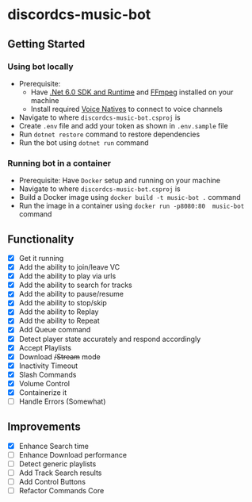 # discordcs-music-bot

## Getting Started

### Using bot locally

- Prerequisite:
  - Have [.Net 6.0 SDK and Runtime](https://dotnet.microsoft.com/en-us/download/dotnet/6.0) and [FFmpeg](https://ffmpeg.org/download.html) installed on your machine
  - Install required [Voice Natives](https://dsharpplus.github.io/DSharpPlus/articles/audio/voicenext/prerequisites.html) to connect to voice channels
- Navigate to where `discordcs-music-bot.csproj` is
- Create `.env` file and add your token as shown in `.env.sample` file
- Run `dotnet restore` command to restore dependencies
- Run the bot using `dotnet run` command

### Running bot in a container

- Prerequisite: Have `Docker` setup and running on your machine
- Navigate to where `discordcs-music-bot.csproj` is
- Build a Docker image using `docker build -t music-bot .` command
- Run the image in a container using `docker run -p8080:80  music-bot` command

## Functionality

- [x] Get it running
- [x] Add the ability to join/leave VC
- [x] Add the ability to play via urls
- [x] Add the ability to search for tracks
- [x] Add the ability to pause/resume
- [x] Add the ability to stop/skip
- [x] Add the ability to Replay
- [x] Add the ability to Repeat
- [x] Add Queue command
- [x] Detect player state accurately and respond accordingly
- [x] Accept Playlists
- [x] Download ~~/Stream~~ mode
- [X] Inactivity Timeout
- [x] Slash Commands
- [x] Volume Control
- [x] Containerize it
- [ ] Handle Errors (Somewhat)

## Improvements

- [x] Enhance Search time
- [ ] Enhance Download performance
- [ ] Detect generic playlists
- [ ] Add Track Search results
- [ ] Add Control Buttons
- [ ] Refactor Commands Core
